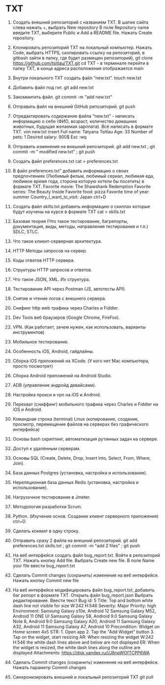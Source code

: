 # TXT
 1. Создать внешний репозиторий c названием TXT.
В шапке сайта слева нажать +, выбрать New repository
В поле Repository name введите TXT, выберите Public и Add a README file.
Нажать Create repository.

 2. Клонировать репозиторий TXT на локальный компьютер.
Нажать Code, выбрать HTTPS, скопировать ссылку на репозиторий, в gitbash зайти в папку, где будет размещен репозиторий),
git clone https://github.com/tsitlau/TXT.git
cd TXT - в терминале перейти в папку TXT, в конце адреса расположения отображается main

 3. Внутри локального TXT создать файл “new.txt”.
touch new.txt

 4. Добавить файл под гит.
git add new.txt

 5. Закоммитить файл.
git commit -m "add new.txt"

 6. Отправить файл на внешний GitHub репозиторий.
git push

 7. Отредактировать содержание файла “new.txt” - написать информацию о себе (ФИО, возраст, количество домашних животных, будущая желаемая зарплата). Всё написать в формате TXT.
vim new.txt
insert
Full name: Tatyana Tsitlau
Age: 33
Number of pets: 1
Desired salary: 900$
Esc
:wq

 8. Отправить изменения на внешний репозиторий.
git add new.txt ; git commit -m " modified new.txt" ; git push

 9. Создать файл preferences.txt
cat > preferences.txt

 10. В файл preferences.txt” добавить информацию о своих предпочтениях (Любимый фильм, любимый сериал, любимая еда, любимое время года, сторона которую хотели бы посетить) в формате TXT.
Favorite movie: The Shawshank Redemption
Favorite series: The Beauty Inside
Favorite food: pizza
Favorite time of year: summer
Country_I_want_to_visit: Japan
ctrl+D

 11. Создать файл skills.txt добавить информацию о скиллах которые будут изучены на курсе в формате TXT
cat > skills.txt
1. Базовая теория (Что такое тестирование, багрепорты, документация, виды, методы, направления тестирования и т.п.) SDLC, STLC.
2. Что такое клиент-серверная архитектура.
3. HTTP Методы запросов на сервер.
4. Коды ответов HTTP сервера.
5. Структуры HTTP запросов и ответов.
6. Что такое JSON, XML. Их структура.
7. Тестирование API через Postman (JS, автотесты API).
8. Снятие и чтение логов c внешнего сервера.
9. Снифинг http web трафика через Charles и Fiddler.
10. Dev Tools веб браузеров (Google Chrome, FireFox).
11. VPN. (Как работает, зачем нужен, как использовать, варианты инструментов)
12. Мобильное тестирование.
13. Особенность iOS, Android, гайдлайны.
14. Сборка iOS приложений на XCode. (У кого нет Mac компьютера, просто посмотрят)
15. Сборка Android приложений на Android Studio.
16. ADB (управление андройд девайсами).
17. Настройка прокси и vpn на iOS и Android.
18. Перехват (сниффинг) мобильного трафика через Charles и Fiddler на iOS и Android.
19. Командная строка (terminal) Linux (копирование, создание, просмотр, перемещение файлов на серверах без графического интерфейса)
20. Основы bash скриптинг, автоматизация рутинных задач на сервере.
21. Доступ к удалённым серверам.
22. Основы SQL (Create, Delete, Drop, Insert Into, Select, From, Where, Join).
23. База данных Postgres (установка, настройка и использование).
24. Нереляционная база данных Redis (установка, настройка и использование).
25. Нагрузочное тестирование в Jmeter.
26. Методология разработки Scrum.
27. Python. (Изучение основ. Создание клиент серверного приложения)
ctrl+D

 12. Сделать коммит в одну строку.
 13. Отправить сразу 2 файла на внешний репозиторий.
git add preferences.txt skills.txt ; git commit -m "add 2 files" ; git push

 14. На веб интерфейсе создать файл bug_report.txt.
Войти в репозиторий TXT. Нажать кнопку Add file.
Выбрать Create new file. В поле Name your file ввести bug_report.txt

 15. Сделать Commit changes (сохранить) изменения на веб интерфейсе.
Нажать кнопку Commit new file

 16. На веб интерфейсе модифицировать файл bug_report.txt, добавить баг репорт в формате TXT.
Открыть файл bug_report.json Выбрать редактирование. Ввести текст
Bug id: 5
Title: Top and bottom white dash line not visible for size W:242 H:546
Severity: Major
Priority: high
Environment:	Samsung Galaxy s10e, Android 12
	          	Samsung Galaxy М52, Android 11 ONE UI
	           	Samsung Galaxy S8, Android 9.0
	          	Samsung Galaxy Note 8, Android 9.0
	          	Samsung Galaxy A20, Android 11
		          Samsung Galaxy A32, Android 11
		          Samsung Galaxy A7, Android 10
Precondition: Widget on Home screen 4x5
STR:	1. Open app
    	2. Tap the "Add Widget" button
    	3. Tap on the widget, start resizing
AR: When resizing the widget W:242 H:546 the white dash lines above and below are not displayed
ER: When the widget is resized, the white dash lines along the outline are displayed
Attachments: https://disk.yandex.ru/i/J8npWOfTCPP6WA

 17. Сделать Commit changes (сохранить) изменения на веб интерфейсе.
Нажать параметр Commit changes

 18. Синхронизировать внешний и локальный репозиторий TXT
git pull
